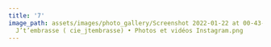 ```yaml
---
title: '7'
image_path: assets/images/photo_gallery/Screenshot 2022-01-22 at 00-43-17 Compagnie
  J’t’embrasse ( cie_jtembrasse) • Photos et vidéos Instagram.png
---
```


